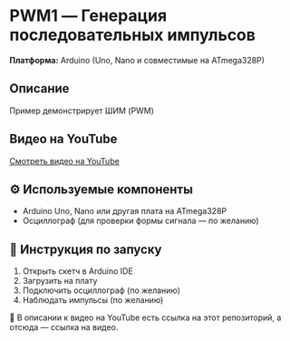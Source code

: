 # PWM1 — Генерация последовательных импульсов

**Платформа:** Arduino (Uno, Nano и совместимые на ATmega328P)  

## Описание

Пример демонстрирует ШИМ (PWM)

## Видео на YouTube

[Смотреть видео на YouTube](https://youtu.be/07PrRcvsFsk)  

## ⚙️ Используемые компоненты

- Arduino Uno, Nano или другая плата на ATmega328P
- Осциллограф (для проверки формы сигнала — по желанию)

## 🚀 Инструкция по запуску

1. Открыть скетч в Arduino IDE
2. Загрузить на плату
3. Подключить осциллограф (по желанию)
4. Наблюдать импульсы (по желанию)

🔁 В описании к видео на YouTube есть ссылка на этот репозиторий, а отсюда — ссылка на видео.
